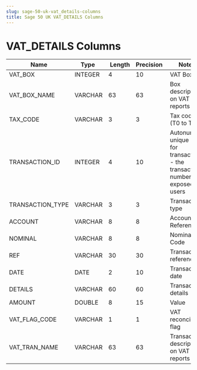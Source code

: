 ```yaml
---
slug: sage-50-uk-vat_details-columns
title: Sage 50 UK VAT_DETAILS Columns
---
```

# VAT_DETAILS Columns

| Name | Type  |  Length | Precision  |  Notes  | Example |
| --- | --- | --- | --- | --- | --- |
| VAT_BOX | INTEGER | 4 | 10 | VAT Box |  |
| VAT_BOX_NAME | VARCHAR | 63 | 63 | Box description on VAT reports |  |
| TAX_CODE | VARCHAR | 3 | 3 | Tax code (T0 to T99) |  |
| TRANSACTION_ID | INTEGER | 4 | 10 | Autonumber unique ID for transaction - the transaction number exposed to users |  |
| TRANSACTION_TYPE | VARCHAR | 3 | 3 | Transaction type |  |
| ACCOUNT | VARCHAR | 8 | 8 | Account Reference |  |
| NOMINAL | VARCHAR | 8 | 8 | Nominal Code |  |
| REF | VARCHAR | 30 | 30 | Transaction reference |  |
| DATE | DATE | 2 | 10 | Transaction date |  |
| DETAILS | VARCHAR | 60 | 60 | Transaction details |  |
| AMOUNT | DOUBLE | 8 | 15 | Value |  |
| VAT_FLAG_CODE | VARCHAR | 1 | 1 | VAT reconciled flag |  |
| VAT_TRAN_NAME | VARCHAR | 63 | 63 | Transaction description on VAT reports |  |
